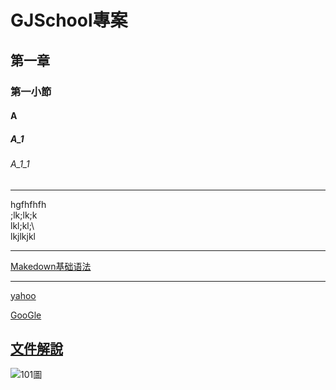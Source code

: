 # GJSchool專案
## 第一章
### 第一小節
#### A
##### A_1
###### A_1_1

<hr>
   hgfhfhfh<br>
   ;lk;lk;k<br>
   lkl;kl;\<br>
   lkjlkjkl<br>


<hr>

[Makedown基础语法](https://cnfox.github.io/2019/05/21/Makedown-language/)

<hr>

[yahoo](http://tw.yahoo.com)

[GooGle](http://www.google.com)

## [文件解說](blog/index.html)

![101圖](pic/101.jpg)


